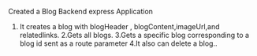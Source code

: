 Created a Blog Backend express Application 
1. It creates a blog with blogHeader , blogContent,imageUrl,and relatedlinks.
2.Gets all blogs.
3.Gets a specific blog corresponding to a blog id sent as a route parameter
4.It also can delete a blog..
